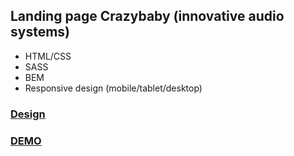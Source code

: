 ## Landing page Crazybaby (innovative audio systems)

- HTML/CSS
- SASS
- BEM
- Responsive design (mobile/tablet/desktop)

### [Design](https://www.figma.com/file/Ujp7bCFuvuJlkn8TSbQPSZ/Kickstarter_FE-students?type=design&node-id=19655-32&mode=design)

### [DEMO](https://kseniia-chepur.github.io/crazybaby_landing/)
